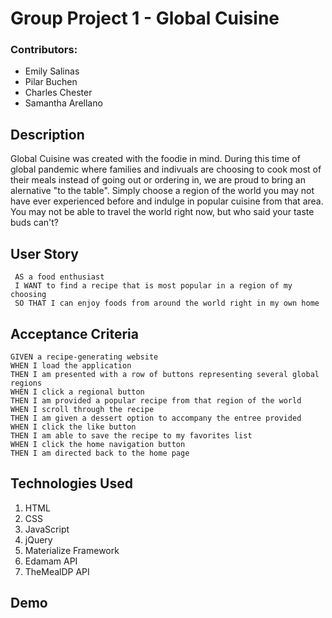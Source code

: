# Group Project 1 - Global Cuisine

### Contributors:
  - Emily Salinas
  - Pilar Buchen
  - Charles Chester
  - Samantha Arellano
  
## Description
Global Cuisine was created with the foodie in mind. During this time of global pandemic where families and indivuals are choosing to cook most of their meals instead of going out or ordering in, we are proud to bring an alernative "to the table". Simply choose a region of the world you may not have ever experienced before and indulge in popular cuisine from that area. You may not be able to travel the world right now, but who said your taste buds can't?

## User Story
````
 AS a food enthusiast 
 I WANT to find a recipe that is most popular in a region of my choosing
 SO THAT I can enjoy foods from around the world right in my own home
````
## Acceptance Criteria
````
GIVEN a recipe-generating website
WHEN I load the application
THEN I am presented with a row of buttons representing several global regions
WHEN I click a regional button
THEN I am provided a popular recipe from that region of the world
WHEN I scroll through the recipe
THEN I am given a dessert option to accompany the entree provided
WHEN I click the like button
THEN I am able to save the recipe to my favorites list
WHEN I click the home navigation button
THEN I am directed back to the home page
````
## Technologies Used
1. HTML
2. CSS
3. JavaScript
4. jQuery
5. Materialize Framework
6. Edamam API
7. TheMealDP API

## Demo


